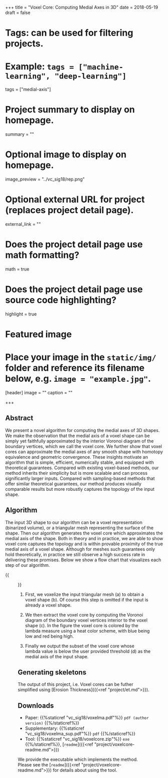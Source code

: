 +++
title = "Voxel Core: Computing Medial Axes in 3D"
date = 2018-05-19
draft = false

# Tags: can be used for filtering projects.
# Example: `tags = ["machine-learning", "deep-learning"]`
tags = ["medial-axis"]

# Project summary to display on homepage.
summary = ""

# Optional image to display on homepage.
image_preview = "../vc_sig18/rep.png"

# Optional external URL for project (replaces project detail page).
external_link = ""

# Does the project detail page use math formatting?
math = true

# Does the project detail page use source code highlighting?
highlight = true

# Featured image
# Place your image in the `static/img/` folder and reference its filename below, e.g. `image = "example.jpg"`.
[header]
image = ""
caption = ""

+++
## Abstract
We present a novel algorithm for computing the medial axes of 3D shapes. We make the observation that the medial axis of a voxel shape can be simply yet faithfully approximated by the interior Voronoi diagram of the boundary vertices, which we call the voxel core. We further show that voxel cores can approximate the medial axes of any smooth shape with homotopy equivalence and geometric convergence. These insights motivate an algorithm that is simple, efficient, numerically stable, and equipped with theoretical guarantees. Compared with existing voxel-based methods, our method inherits their simplicity but is more scalable and can process significantly larger inputs. Compared with sampling-based methods that offer similar theoretical guarantees, our method produces visually comparable results but more robustly captures the topology of the input shape.

## Algorithm

The input 3D shape to our algorithm can be a voxel representation (binarized volume), or a triangular mesh representing the surface of the shape. Then our algorithm generates the voxel core which approximates the medial axis of the shape. Both in theory and in practice, we are able to show voxel core captures the topology and is within provable proximity of the true medial axis of a voxel shape. Although for meshes such guarantees only hold theoretically, in practice we still observe a high success rate in delivering these promises. Below we show a flow chart that visualizes each step of our algorithm.

{{<figure alt="flowchart of algorithm" src="/img/vc-flowchart.png" title="Figure 1. Breakdown of algorithm. Given a triangular mesh, we first convert it into a voxel shape, then extract the voxel core which is colored by the lambda measure, and finally output a pruned voxel core. The voxelization step is omitted if the input is already a voxel shape.">}}

1. First, we voxelize the input triangular mesh (a) to obtain a voxel shape (b). Of course this step is omitted if the input is already a voxel shape.

2. We then extract the voxel core by computing the Voronoi diagram of the boundary voxel vertices interior to the voxel shape \(c\). In the figure the voxel core is colored by the lambda measure using a heat color scheme, with blue being low and red being high.

3. Finally we output the subset of the voxel core whose lambda value is below the user provided threshold (d) as the medial axis of the input shape. 

## Generating skeletons

The output of this project, i.e. Voxel cores can be futher simplified using [Erosion Thickness]({{<ref "project/et.md">}}).

## Downloads

- Paper: {{%staticref "vc_sig18/voxelma.pdf"%}} `pdf (author version)` {{%/staticref%}}
- Supplementary: {{%staticref "vc_sig18/voxelma_sup.pdf"%}} `pdf` {{%/staticref%}}
- Tool: {{%staticref "vc_sig18/voxelcore.zip"%}} `exe` {{%/staticref%}}, [`readme`]({{<ref "project/voxelcore-readme.md">}})

We provide the executable which implements the method. Please see the [`readme`]({{<ref "project/voxelcore-readme.md">}}) for details about using the tool.